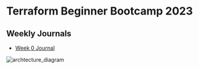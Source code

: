# Terraform Beginner Bootcamp 2023

## Weekly Journals
  - [Week 0 Journal](journal/week0.md)

![archtecture_diagram](https://github.com/varunkuntal/terraform-beginner-bootcamp-2023/assets/5608920/8e5c8dbb-7f03-48e2-b879-995030f24ca2)
